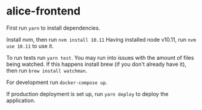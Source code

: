 # alice-frontend

First run `yarn` to install dependencies.

Install nvm, then run `nvm install 10.11`
Having installed node v10.11, run `nvm use 10.11` to use it.

To run tests run `yarn test`. You may run into issues with the amount of files being watched. If this happens install brew (if you don't already have it), then run `brew install watchman`.

For development run `docker-compose up`.

If production deployment is set up, run `yarn deploy` to deploy the application.
